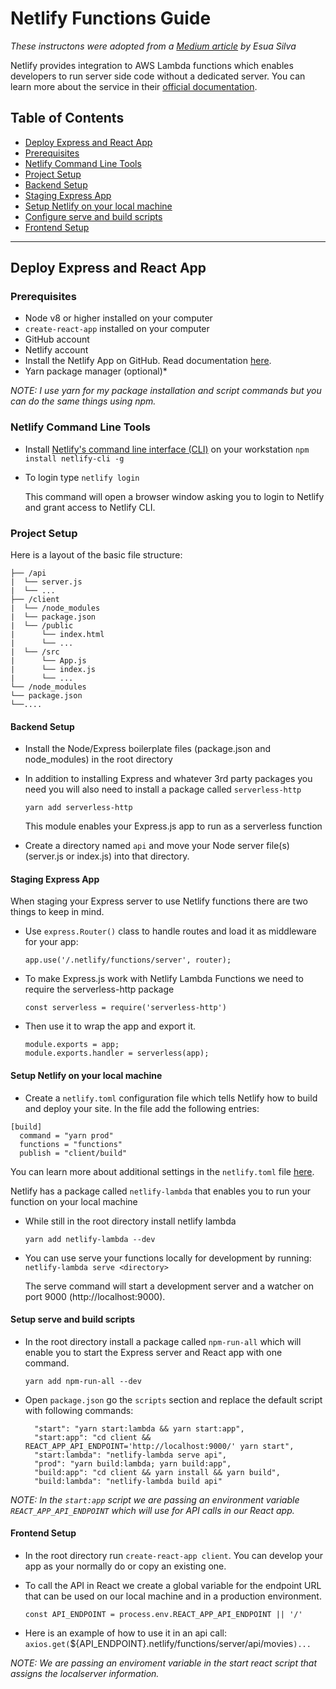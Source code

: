 # Netlify Functions Guide

_These instructons were adopted from a [Medium article](https://blog.bitsrc.io/react-production-deployment-part-1-netlify-703686631dd1) by Esua Silva_

Netlify provides integration to AWS Lambda functions which enables developers to run server side code without a dedicated server. You can learn more about the service in their [official documentation](https://www.netlify.com/docs/functions/).

## Table of Contents

  - [Deploy Express and React App](#deploy-express-and-react-app)
  - [Prerequisites](#prerequisites)
  - [Netlify Command Line Tools](#netlify-command-line-tools)
  - [Project Setup](#project-setup)
  - [Backend Setup](#backend-setup)
  - [Staging Express App](#staging-express-app)
  - [Setup Netlify on your local machine](#setup-netlify-on-your-local-machine)
  - [Configure serve and build scripts](#configure-serve-and-build-scripts)
  - [Frontend Setup](#frontend-setup)

---
## Deploy Express and React App

### Prerequisites
- Node v8 or higher installed on your computer
- `create-react-app` installed on your computer
- GitHub account
- Netlify account
- Install the Netlify App on GitHub. Read documentation [here](https://www.netlify.com/docs/github-permissions/).
- Yarn package manager (optional)*

*NOTE: I use yarn for my package installation and script commands but you can do the same things using npm.*

### Netlify Command Line Tools

- Install [Netlify's command line interface (CLI)](https://www.netlify.com/docs/cli/) on your workstation
  `npm install netlify-cli -g`

- To login type
  `netlify login`  

  This command will open a browser window asking you to login to Netlify and grant access to Netlify CLI.

### Project Setup

Here is a layout of the basic file structure:

  ```
  ├── /api
  |  └── server.js
  |  └── ...
  ├── /client
  |  └── /node_modules
  |  └── package.json
  |  └── /public
  |      └── index.html
  |      └── ...
  |  └── /src
  |      └── App.js
  |      └── index.js
  |      └── ...
  └── /node_modules
  └── package.json
  └──....
  ```

#### Backend Setup
- Install the Node/Express boilerplate files (package.json and node_modules) in the root directory
- In addition to installing Express and whatever 3rd party packages you need you will also need to install a package called `serverless-http`
  
  `yarn add serverless-http`

  This module enables your Express.js app to run as a serverless function

- Create a directory named `api` and move your Node server file(s) (server.js or index.js) into that directory.

#### Staging Express App
When staging your Express server to use Netlify functions there are two things to keep in mind.
- Use `express.Router()` class to handle routes and load it as middleware for your app:

  `app.use('/.netlify/functions/server', router);`

- To make Express.js work with Netlify Lambda Functions we need to require the serverless-http package 

  ```
  const serverless = require('serverless-http')
  ```

- Then use it to wrap the app and export it.

  ```
  module.exports = app;
  module.exports.handler = serverless(app);
  ```

#### Setup Netlify on your local machine
- Create a `netlify.toml` configuration file which tells Netlify how to build and deploy your site. In the file add the following entries:

```
[build]
  command = "yarn prod"
  functions = "functions"
  publish = "client/build"
```

  You can learn more about additional settings in the `netlify.toml` file [here](https://www.netlify.com/docs/netlify-toml-reference/).

Netlify has a package called `netlify-lambda` that enables you to run your function on your local machine
- While still in the root directory install netlify lambda

  `yarn add netlify-lambda --dev`

- You can use serve your functions locally for development by running:
  `netlify-lambda serve <directory>`

  The serve command will start a development server and a watcher on port 9000 (http://localhost:9000).

#### Setup serve and build scripts
- In the root directory install a package called `npm-run-all` which will enable you to start the Express server and React app with one command.

  `yarn add npm-run-all --dev`

- Open `package.json` go the `scripts` section and replace the default script with following commands:

  ```
    "start": "yarn start:lambda && yarn start:app",
    "start:app": "cd client && REACT_APP_API_ENDPOINT='http://localhost:9000/' yarn start",
    "start:lambda": "netlify-lambda serve api",
    "prod": "yarn build:lambda; yarn build:app",
    "build:app": "cd client && yarn install && yarn build",
    "build:lambda": "netlify-lambda build api"
  ```

*NOTE: In the `start:app` script we are passing an environment variable `REACT_APP_API_ENDPOINT` which will use for API calls in our React app.*

#### Frontend Setup
- In the root directory run `create-react-app client`. You can develop your app as your normally do or copy an existing one.
- To call the API in React we create a global variable for the endpoint URL that can be used on our local machine and in a production environment.

  `const API_ENDPOINT = process.env.REACT_APP_API_ENDPOINT || '/'`

- Here is an example of how to use it in an api call:
  `axios.get(`${API_ENDPOINT}.netlify/functions/server/api/movies`)...`
  
*NOTE: We are passing an enviroment variable in the start react script that assigns the localserver information.*




